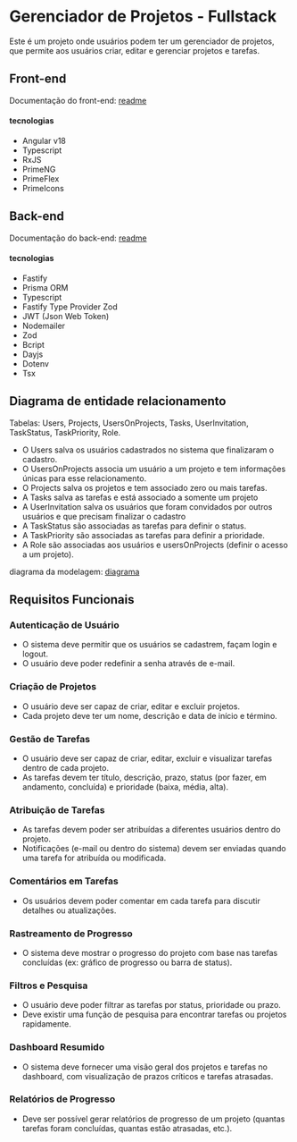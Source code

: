 # Gerenciador de Projetos - Fullstack

Este é um projeto onde usuários podem ter um gerenciador de projetos, que permite aos usuários criar, editar e gerenciar projetos e tarefas.

## Front-end

Documentação do front-end: [readme](/frontend/README.md)

#### tecnologias

- Angular v18
- Typescript
- RxJS
- PrimeNG
- PrimeFlex
- PrimeIcons

## Back-end

Documentação do back-end: [readme](/backend/README.md)

#### tecnologias

- Fastify
- Prisma ORM
- Typescript
- Fastify Type Provider Zod
- JWT (Json Web Token)
- Nodemailer
- Zod
- Bcript
- Dayjs
- Dotenv
- Tsx

## Diagrama de entidade relacionamento

Tabelas: Users, Projects, UsersOnProjects, Tasks, UserInvitation, TaskStatus, TaskPriority, Role.

- O Users salva os usuários cadastrados no sistema que finalizaram o cadastro.
- O UsersOnProjects associa um usuário a um projeto e tem informações únicas para esse relacionamento.
- O Projects salva os projetos e tem associado zero ou mais tarefas.
- A Tasks salva as tarefas e está associado a somente um projeto
- A UserInvitation salva os usuários que foram convidados por outros usuários e que precisam finalizar o cadastro
- A TaskStatus são associadas as tarefas para definir o status.
- A TaskPriority são associadas as tarefas para definir a prioridade.
- A Role são associadas aos usuários e usersOnProjects (definir o acesso a um projeto).

diagrama da modelagem: [diagrama](./backend/diagrama.jpeg)

## Requisitos Funcionais

### Autenticação de Usuário

- O sistema deve permitir que os usuários se cadastrem, façam login e logout.
- O usuário deve poder redefinir a senha através de e-mail.

### Criação de Projetos

- O usuário deve ser capaz de criar, editar e excluir projetos.
- Cada projeto deve ter um nome, descrição e data de início e término.

### Gestão de Tarefas

- O usuário deve ser capaz de criar, editar, excluir e visualizar tarefas dentro de cada projeto.
- As tarefas devem ter título, descrição, prazo, status (por fazer, em andamento, concluída) e prioridade (baixa, média, alta).

### Atribuição de Tarefas

- As tarefas devem poder ser atribuídas a diferentes usuários dentro do projeto.
- Notificações (e-mail ou dentro do sistema) devem ser enviadas quando uma tarefa for atribuída ou modificada.

### Comentários em Tarefas

- Os usuários devem poder comentar em cada tarefa para discutir detalhes ou atualizações.

### Rastreamento de Progresso

- O sistema deve mostrar o progresso do projeto com base nas tarefas concluídas (ex: gráfico de progresso ou barra de status).

### Filtros e Pesquisa

- O usuário deve poder filtrar as tarefas por status, prioridade ou prazo.
- Deve existir uma função de pesquisa para encontrar tarefas ou projetos rapidamente.

### Dashboard Resumido

- O sistema deve fornecer uma visão geral dos projetos e tarefas no dashboard, com visualização de prazos críticos e tarefas atrasadas.

### Relatórios de Progresso

- Deve ser possível gerar relatórios de progresso de um projeto (quantas tarefas foram concluídas, quantas estão atrasadas, etc.).
